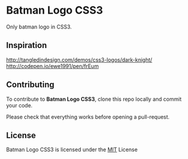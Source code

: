 # Batman Logo CSS3
Only batman logo in CSS3.

## Inspiration
http://tangledindesign.com/demos/css3-logos/dark-knight/
http://codepen.io/ewe1991/pen/frEum

## Contributing

To contribute to **Batman Logo CSS3**, clone this repo locally and commit your code.

Please check that everything works before opening a pull-request.

## License

Batman Logo CSS3 is licensed under the [MIT](https://github.com/alexandref93/dynamic-api/blob/master/LICENSE) License
